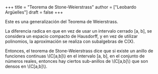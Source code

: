 +++
title = "Teorema de Stone-Weierstrass"
author = ["Leobardo Argüelles"]
draft = false
+++

Este es una generalización del Teorema de Weierstrass.

La diferencia radica en que en vez de usar un intervalo cerrado [a, b], se
considera un espacio compacto de Hausdorff, y en vez de utilizar polinomios,
la aproximación se realiza con subalgebras de C(X).

Entonces, el teorema de Stone-Weierstrass dice que si existe un anillo de
funciones continuas \\(C[a,b]\\) en el intervalo [a, b], en el conjunto de números
reales, entonces hay ciertos sub-anillos de \\(C[a,b]\\) que son densos en \\(C[a,b]\\).
